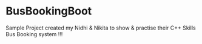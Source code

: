 # BusBookingBoot
Sample Project created my Nidhi &amp; Nikita to show &amp; practise their C++ Skills 
Bus Booking system !!!
